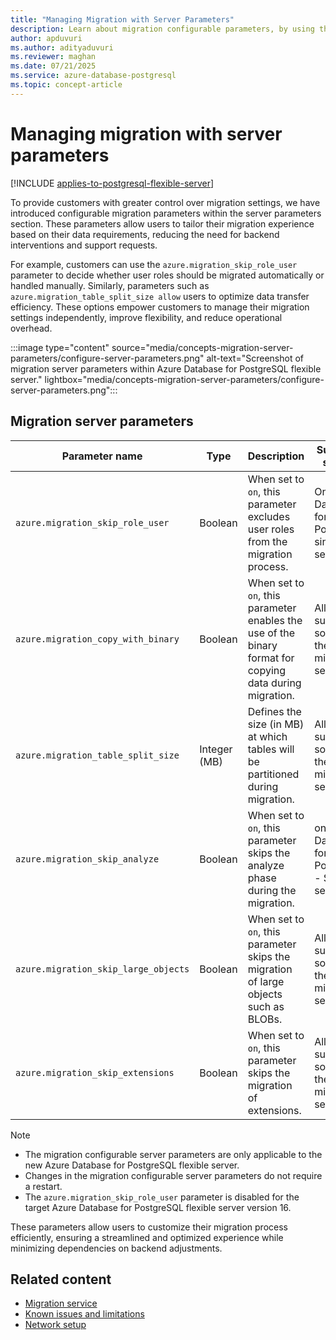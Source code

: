 ```yaml
---
title: "Managing Migration with Server Parameters"
description: Learn about migration configurable parameters, by using the migration service in Azure Database for PostgreSQL.
author: apduvuri
ms.author: adityaduvuri
ms.reviewer: maghan
ms.date: 07/21/2025
ms.service: azure-database-postgresql
ms.topic: concept-article
---
```


# Managing migration with server parameters

[!INCLUDE [applies-to-postgresql-flexible-server](~/reusable-content/ce-skilling/azure/includes/postgresql/includes/applies-to-postgresql-flexible-server.md)]


To provide customers with greater control over migration settings, we have introduced configurable migration parameters within the server parameters section. These parameters allow users to tailor their migration experience based on their data requirements, reducing the need for backend interventions and support requests.

For example, customers can use the `azure.migration_skip_role_user` parameter to decide whether user roles should be migrated automatically or handled manually. Similarly, parameters such as `azure.migration_table_split_size allow` users to optimize data transfer efficiency. These options empower customers to manage their migration settings independently, improve flexibility, and reduce operational overhead.

:::image type="content" source="media/concepts-migration-server-parameters/configure-server-parameters.png" alt-text="Screenshot of migration server parameters within Azure Database for PostgreSQL flexible server." lightbox="media/concepts-migration-server-parameters/configure-server-parameters.png":::

## Migration server parameters

| Parameter name | Type | Description | Supported sources |
| --- | --- | --- | --- |
| `azure.migration_skip_role_user` | Boolean | When set to `on`, this parameter excludes user roles from the migration process. | Only Azure Database for PostgreSQL single server |
| `azure.migration_copy_with_binary` | Boolean | When set to `on`, this parameter enables the use of the binary format for copying data during migration. | All supported sources by the migration service |
| `azure.migration_table_split_size` | Integer (MB) | Defines the size (in MB) at which tables will be partitioned during migration. | All supported sources by the migration service |
| `azure.migration_skip_analyze` | Boolean | When set to `on`, this parameter skips the analyze phase during the migration. | only Azure Database for PostgreSQL - Single server |
| `azure.migration_skip_large_objects` | Boolean | When set to `on`, this parameter skips the migration of large objects such as BLOBs. | All supported sources by the migration service |
| `azure.migration_skip_extensions` | Boolean | When set to `on`, this parameter skips the migration of extensions. | All supported sources by the migration service |

> [!NOTE]
> - The migration configurable server parameters are only applicable to the new Azure Database for PostgreSQL flexible server.
> - Changes in the migration configurable server parameters do not require a restart.
> - The `azure.migration_skip_role_user` parameter is disabled for the target Azure Database for PostgreSQL flexible server version 16.

These parameters allow users to customize their migration process efficiently, ensuring a streamlined and optimized experience while minimizing dependencies on backend adjustments.


## Related content

- [Migration service](concepts-migration-service-postgresql.md)
- [Known issues and limitations](concepts-known-issues-migration-service.md)
- [Network setup](how-to-network-setup-migration-service.md)
